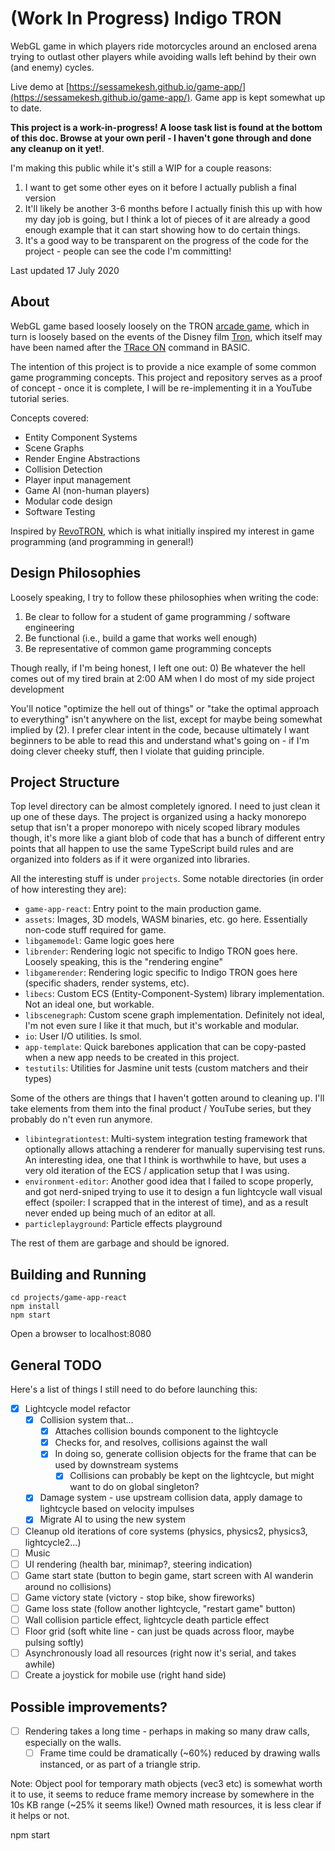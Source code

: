 # (Work In Progress) Indigo TRON

WebGL game in which players ride motorcycles around an enclosed arena trying to outlast other players
while avoiding walls left behind by their own (and enemy) cycles.

Live demo at [https://sessamekesh.github.io/game-app/](https://sessamekesh.github.io/game-app/). Game app is kept somewhat up to date.

**This project is a work-in-progress! A loose task list is found at the bottom of this doc. Browse at your own peril - I haven't gone through and done any cleanup on it yet!**.

I'm making this public while it's still a WIP for a couple reasons:
1) I want to get some other eyes on it before I actually publish a final version
2) It'll likely be another 3-6 months before I actually finish this up with how my day job is going, but I think a lot of pieces of it are already a good enough example that it can start showing how to do certain things.
3) It's a good way to be transparent on the progress of the code for the project - people can see the code I'm committing!

Last updated 17 July 2020

## About

WebGL game based loosely loosely on the TRON [arcade game](https://en.wikipedia.org/wiki/Tron_(video_game)),
which in turn is loosely based on the events of the Disney film [Tron](https://en.wikipedia.org/wiki/Tron),
which itself may have been named after the [TRace ON](https://en.wikipedia.org/wiki/TRON_command) command in BASIC.

The intention of this project is to provide a nice example of some common game programming concepts. This project and repository serves as a proof of concept - once it is complete, I will be re-implementing it in a YouTube tutorial series.

Concepts covered:
* Entity Component Systems
* Scene Graphs
* Render Engine Abstractions
* Collision Detection
* Player input management
* Game AI (non-human players)
* Modular code design
* Software Testing

Inspired by [RevoTRON](http://revotron.tripod.com/screens.htm), which is what initially inspired my interest in game programming (and programming in general!)

## Design Philosophies

Loosely speaking, I try to follow these philosophies when writing the code:

1) Be clear to follow for a student of game programming / software engineering
2) Be functional (i.e., build a game that works well enough)
3) Be representative of common game programming concepts

Though really, if I'm being honest, I left one out:
0) Be whatever the hell comes out of my tired brain at 2:00 AM when I do most of my side project development

You'll notice "optimize the hell out of things" or "take the optimal approach to everything" isn't anywhere on the list, except for maybe being somewhat implied by (2). I prefer clear intent in the code, because ultimately I want beginners to be able to read this and understand what's going on - if I'm doing clever cheeky stuff, then I violate that guiding principle.

## Project Structure

Top level directory can be almost completely ignored. I need to just clean it up one of these days. The project is organized using a hacky monorepo setup that isn't a proper monorepo with nicely scoped library modules though, it's more like a giant blob of code that has a bunch of different entry points that all happen to use the same TypeScript build rules and are organized into folders as if it were organized into libraries.

All the interesting stuff is under `projects`. Some notable directories (in order of how interesting they are):

* `game-app-react`: Entry point to the main production game.
* `assets`: Images, 3D models, WASM binaries, etc. go here. Essentially non-code stuff required for game.
* `libgamemodel`: Game logic goes here
* `librender`: Rendering logic not specific to Indigo TRON goes here. Loosely speaking, this is the "rendering engine"
* `libgamerender`: Rendering logic specific to Indigo TRON goes here (specific shaders, render systems, etc).
* `libecs`: Custom ECS (Entity-Component-System) library implementation. Not an ideal one, but workable.
* `libscenegraph`: Custom scene graph implementation. Definitely not ideal, I'm not even sure I like it that much, but it's workable and modular.
* `io`: User I/O utilities. Is smol.
* `app-template`: Quick barebones application that can be copy-pasted when a new app needs to be created in this project.
* `testutils`: Utilities for Jasmine unit tests (custom matchers and their types)

Some of the others are things that I haven't gotten around to cleaning up. I'll take elements from them into the final product / YouTube series, but they probably do n't even run anymore.
* `libintegrationtest`: Multi-system integration testing framework that optionally allows attaching a renderer for manually supervising test runs. An interesting idea, one that I think is worthwhile to have, but uses a very old iteration of the ECS / application setup that I was using.
* `environment-editor`: Another good idea that I failed to scope properly, and got nerd-sniped trying to use it to design a fun lightcycle wall visual effect (spoiler: I scrapped that in the interest of time), and as a result never ended up being much of an editor at all.
* `particleplayground`: Particle effects playground

The rest of them are garbage and should be ignored.

## Building and Running
```
cd projects/game-app-react
npm install
npm start
```

Open a browser to localhost:8080

## General TODO
Here's a list of things I still need to do before launching this:
- [x] Lightcycle model refactor
  - [x] Collision system that...
    - [x] Attaches collision bounds component to the lightcycle
    - [x] Checks for, and resolves, collisions against the wall
    - [x] In doing so, generate collision objects for the frame that can be used by downstream systems
      - [x] Collisions can probably be kept on the lightcycle, but might want to do on global singleton?
  - [x] Damage system - use upstream collision data, apply damage to lightcycle based on velocity impulses
  - [x] Migrate AI to using the new system
- [ ] Cleanup old iterations of core systems (physics, physics2, physics3, lightcycle2...)
- [ ] Music
- [ ] UI rendering (health bar, minimap?, steering indication)
- [ ] Game start state (button to begin game, start screen with AI wanderin around no collisions)
- [ ] Game victory state (victory - stop bike, show fireworks)
- [ ] Game loss state (follow another lightcycle, "restart game" button)
- [ ] Wall collision particle effect, lightcycle death particle effect
- [ ] Floor grid (soft white line - can just be quads across floor, maybe pulsing softly)
- [ ] Asynchronously load all resources (right now it's serial, and takes awhile)
- [ ] Create a joystick for mobile use (right hand side)

## Possible improvements?
- [ ] Rendering takes a long time - perhaps in making so many draw calls, especially on the walls.
  - [ ] Frame time could be dramatically (~60%) reduced by drawing walls instanced, or as part of a triangle strip.

Note: Object pool for temporary math objects (vec3 etc) is somewhat worth it to use, it seems to reduce frame memory increase by somewhere in the 10s KB range (~25% it seems like!)
Owned math resources, it is less clear if it helps or not.

npm start
